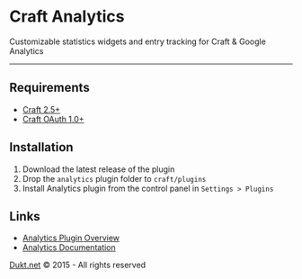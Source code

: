 # Craft Analytics

Customizable statistics widgets and entry tracking for Craft & Google Analytics

-------------------------------------------

## Requirements

- [Craft 2.5+](http://buildwithcraft.com/)
- [Craft OAuth 1.0+](https://dukt.net/craft/oauth)

## Installation

1. Download the latest release of the plugin
2. Drop the `analytics` plugin folder to `craft/plugins`
3. Install Analytics plugin from the control panel in `Settings > Plugins`

## Links

- [Analytics Plugin Overview](https://dukt.net/craft/analytics/)
- [Analytics Documentation](https://dukt.net/craft/analytics/docs)

[Dukt.net](https://dukt.net/) © 2015 - All rights reserved